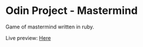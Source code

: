 # Odin Project - Mastermind

Game of mastermind written in ruby.

Live preview: [Here](https://replit.com/@gabtar/odin-mastermind)

